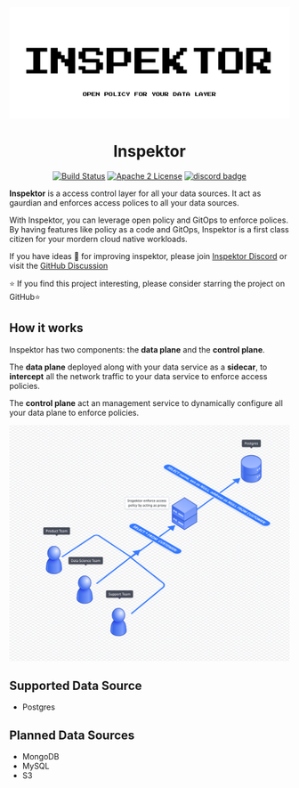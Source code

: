 <p align="center">
  <img src="docs/inspektor.png" alt="Inspektor" width="600" height="200" />
</p>

<h1 align="center">Inspektor</h1>
<p align="center">
  <a href="https://github.com/poonai/inspektor/actions/workflows/rust.yml"><img src="https://github.com/poonai/inspektor/actions/workflows/rust.yml/badge.svg" alt="Build Status"></a>
      <a href="https://github.com/poonai/inspektor/blob/main/LICENSE"><img src="https://img.shields.io/github/license/poonai/inspektor" alt="Apache 2 License" height="22"/></a>
<a href="https://discord.gg/YxZbDJHTxf"><img src="https://img.shields.io/discord/870545680463187989.svg" alt="discord badge" height="22"/></a>

      

</p>

**Inspektor** is a access control layer for all your data sources. It act as gaurdian  and enforces access polices to all your data sources. 

With Inspektor, you can leverage open policy and GitOps to enforce polices. By having features like policy as a code and GitOps, Inspektor is a first class citizen for your mordern cloud native workloads.

If you have ideas 🧵 for improving inspektor, please join [Inspektor Discord](https://discord.gg/YxZbDJHTxf) or visit the [GitHub Discussion](https://github.com/poonai/inspektor/discussions)

⭐ If you find this project interesting, please consider starring the project on GitHub⭐

## How it works

Inspektor has two components: the **data plane** and the **control plane**.

The **data plane** deployed along with your data service as a **sidecar**, to **intercept** all the network traffic to your data service to enforce access
policies.

The **control plane** act an management service to dynamically configure all your data plane to enforce policies.
<!-- 
<p align="center">
  <img src="docs/static/img/inspektordesign.png" alt="Inspektor design" width="600" height="400" />
</p> -->
![Inspektor Overview](docs/static/img/inspektordesign.png)


## Supported Data Source
 - Postgres
 
## Planned Data Sources
 - MongoDB
 - MySQL
 - S3
